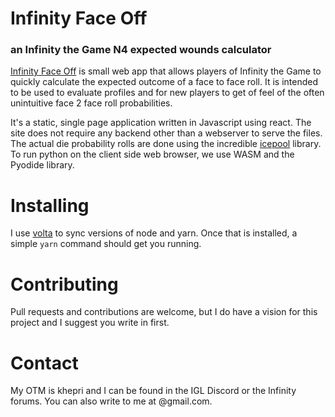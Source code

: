 # Infinity Face Off
### an Infinity the Game N4 expected wounds calculator

[Infinity Face Off](https://khepri.netlify.app) is small web app that allows
players of Infinity the Game to quickly calculate the expected outcome
of a face to face roll. It is intended to be used to evaluate profiles
and for new players to get of feel of the often unintuitive face 2 face
roll probabilities. 

It's a static, single page application written in Javascript using react. 
The site does not require any backend other than a webserver to serve the files.
The actual die probability rolls are done using the incredible 
[icepool](https://github.com/HighDiceRoller/icepool) library. 
To run python on the client side web browser, we use WASM and the Pyodide
library.

# Installing

I use [volta](https://volta.sh/) to sync versions of node and yarn. Once
that is installed, a simple `yarn` command should get you running.

# Contributing

Pull requests and contributions are welcome, but I do have a vision for this
project and I suggest you write in first.


# Contact

My OTM is khepri and I can be found in the IGL Discord or the Infinity forums.
You can also write to me at <my github account>@gmail.com.
